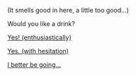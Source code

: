 (It smells good in here, a little too good...)  

Would you like a drink?  

[Yes! (enthusiastically)](cocktail-recipe/cocktail-recipe.md)  
  
[Yes. (with hesitation)](glass-of-milk/glass-of-milk.md)  
  
[I better be going...](../../marshmallow.md)